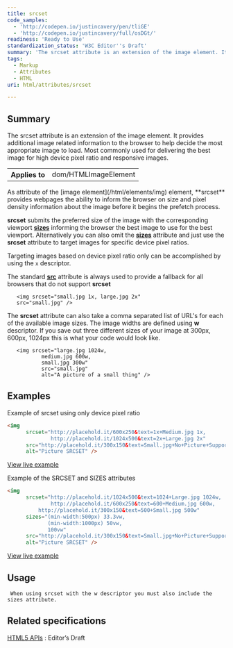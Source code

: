 ```yaml
---
title: srcset
code_samples:
  - 'http://codepen.io/justincavery/pen/tliGE'
  - 'http://codepen.io/justincavery/full/osDGt/'
readiness: 'Ready to Use'
standardization_status: 'W3C Editor''s Draft'
summary: 'The srcset attribute is an extension of the image element. It provides  additional image related information to the browser to help decide the most appropriate image to load. Most commonly used for delivering the best image for high device pixel ratio and responsive images.'
tags:
  - Markup
  - Attributes
  - HTML
uri: html/attributes/srcset

---
```

## <span>Summary</span>

The srcset attribute is an extension of the image element. It provides additional image related information to the browser to help decide the most appropriate image to load. Most commonly used for delivering the best image for high device pixel ratio and responsive images.

<table class="wikitable">
<tr>
<th>
Applies to

</th>
<td>
dom/HTMLImageElement

</td>
</tr>
</table>
As attribute of the [image element](/html/elements/img) element, **srcset** provides webpages the ability to inform the browser on size and pixel density information about the image before it begins the prefetch process.

**srcset** submits the preferred size of the image with the corresponding viewport **[sizes](/html/attributes/sizes)** informing the browser the best image to use for the best viewport. Alternatively you can also omit the **[sizes](/html/attributes/sizes)** attribute and just use the **srcset** attribute to target images for specific device pixel ratios.

Targeting images based on device pixel ratio only can be accomplished by using the `x` descriptor.

The standard **[src](/html/attributes/src_(input,_img))** attribute is always used to provide a fallback for all browsers that do not support **srcset**

       <img srcset="small.jpg 1x, large.jpg 2x"
       src="small.jpg" />

The **srcset** attribute can also take a comma separated list of URL's for each of the available image sizes. The image widths are defined using **w** descriptor. If you save out three different sizes of your image at 300px, 600px, 1024px this is what your code would look like.

       <img srcset="large.jpg 1024w,
               medium.jpg 600w,
               small.jpg 300w"
               src="small.jpg"
               alt="A picture of a small thing" />

## <span>Examples</span>

Example of srcset using only device pixel ratio

``` html
<img
      srcset="http://placehold.it/600x250&text=1x+Medium.jpg 1x,
              http://placehold.it/1024x500&text=2x+Large.jpg 2x"
      src="http://placehold.it/300x150&text=Small.jpg+No+Picture+Support"
      alt="Picture SRCSET" />
```

[View live example](http://codepen.io/justincavery/pen/tliGE)

Example of the SRCSET and SIZES attributes

``` html
<img
      srcset="http://placehold.it/1024x500&text=1024+Large.jpg 1024w,
              http://placehold.it/600x250&text=600+Medium.jpg 600w,
          http://placehold.it/300x150&text=500+Small.jpg 500w"
      sizes="(min-width:500px) 33.3vw,
             (min-width:1000px) 50vw,
             100vw"
      src="http://placehold.it/300x150&text=Small.jpg+No+Picture+Support"
      alt="Picture SRCSET" />
```

[View live example](http://codepen.io/justincavery/full/osDGt/)

## <span>Usage</span>

     When using srcset with the w descriptor you must also include the sizes attribute.

## <span>Related specifications</span>

[HTML5 APIs](http://www.w3.org/html/wg/drafts/srcset/w3c-srcset/)
:   Editor’s Draft
